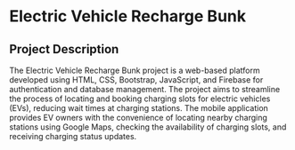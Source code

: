 # Electric Vehicle Recharge Bunk

## Project Description

The Electric Vehicle Recharge Bunk project is a web-based platform developed using HTML, CSS, Bootstrap, JavaScript, and Firebase for authentication and database management. The project aims to streamline the process of locating and booking charging slots for electric vehicles (EVs), reducing wait times at charging stations. The mobile application provides EV owners with the convenience of locating nearby charging stations using Google Maps, checking the availability of charging slots, and receiving charging status updates.

